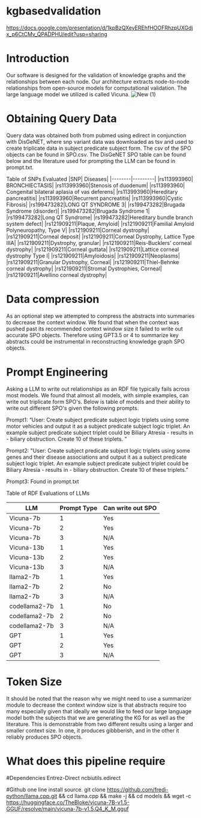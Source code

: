 # kgbasedvalidation
https://docs.google.com/presentation/d/1kpBzQXeyEREhfHOOFRhzpUXGdjx_p6CtCMv_QPADPHU/edit?usp=sharing

# Introduction
Our software is designed for the validation of knowledge graphs and the relationships between each node.
Our architecture extracts node-to-node relationships from open-source models for computational validation. 
The large language model we utilized is called Vicuna.
![New (1)](https://github.com/collaborativebioinformatics/kgbasedvalidation/assets/71843044/31a2cce0-d0d6-4d9f-a319-4c6ebf0bac01)
 
# Obtaining Query Data
Query data was obtained both from pubmed using edirect in conjunction with DisGeNET, where snp variant data was downloaded as tsv and used to
create triplicate data in subject predicate subject form. The csv of the SPO objects can be found in SPO.csv. The DisGeNET SPO table can be found 
below and the literature used for prompting the LLM can be found in prompt.txt. 


Table of SNPs Evaluated
|SNP| Diseases|
|--------|---------|
|rs113993960| BRONCHIECTASIS|
|rs113993960|Stenosis of duodenum|
|rs113993960| Congenital bilateral aplasia of vas deferens|
|rs113993960|Hereditary pancreatitis|
|rs113993960|Recurrent pancreatitis|
|rs113993960|Cystic Fibrosis|
|rs199473282|LONG QT SYNDROME 3|
|rs199473282|Brugada Syndrome (disorder)|
|rs199473282|Brugada Syndrome 1|
|rs199473282|Long QT Syndrome|
|rs199473282|Hereditary bundle branch system defect|
|rs121909211|Plaque, Amyloid|
|rs121909211|Familial Amyloid Polyneuropathy, Type V|
|rs121909211|Corneal dystrophy|
|rs121909211|Corneal deposit|
|rs121909211|Corneal Dystrophy, Lattice Type IIIA|
|rs121909211|Dystrophy, granular|
|rs121909211|Reis-Bucklers' corneal dystrophy|
|rs121909211|Corneal guttata|
|rs121909211|Lattice corneal dystrophy Type I|
|rs121909211|Amyloidosis|
|rs121909211|Neoplasms|
|rs121909211|Granular Dystrophy, Corneal|
|rs121909211|Thiel-Behnke corneal dystrophy|
|rs121909211|Stromal Dystrophies, Corneal|
|rs121909211|Avellino corneal dystrophy|


# Data compression
As an optional step we attempted to compress the abstracts into summaries to decrease the context window. We found that when the context was pushed past
its recommended context window size it failed to write out accurate SPO objects. Therefore using GPT3.5 or 4 to summarize key abstracts could be 
instrumental in reconstructing knowledge graph SPO objects.


# Prompt Engineering

Asking a LLM to write out relationships as an RDF file typically fails across most models. We found that almost all models, with simple examples,
can write out triplicate form SPO's. Below is table of models and their ability to write out different SPO's given the following prompts.

Prompt1: “User: Create subject predicate subject logic triplets using some motor vehicles and output it as a subject predicate subject logic triplet. An example subject predicate subject triplet could be Biliary Atresia - results in - biliary obstruction. Create 10 of these triplets. "


Prompt2: "User: Create subject predicate subject logic triplets using some genes and their disease associations and output it as a subject predicate subject logic triplet. An example subject predicate subject triplet could be Biliary Atresia - results in - biliary obstruction. Create 10 of these triplets.”

Prompt3: Found in prompt.txt

Table of RDF Evaluations of LLMs

|LLM|Prompt Type| Can write out SPO |
|-------|--------|----------|
|Vicuna-7b| 1 | Yes |
|Vicuna-7b| 2 | Yes |
|Vicuna-7b| 3 | N/A |
|Vicuna-13b| 1 | Yes |
|Vicuna-13b| 2 | Yes |
|Vicuna-13b| 3 | N/A |
|llama2-7b| 1 | Yes |
|llama2-7b| 2 | No |
|llama2-7b| 3 | N/A |
|codellama2-7b| 1 | No |
|codellama2-7b| 2 | No |
|codellama2-7b| 3 | N/A |
|GPT| 1 | Yes|
|GPT| 2 | Yes|
|GPT| 3 | N/A|



 
# Token Size

It should be noted that the reason why we might need to use a summarizer module to decrease the context window size is that abstracts require too many
especially given that ideally we would like to feed our large language model both the subjects that we are generating the KG for as well as the 
literature. This is demonstrable from two different results using a larger and smaller context size. In one, it produces gibbberish, and in the other 
it reliably produces SPO objects. 


# What does this pipeline require

#Dependencies
Entrez-Direct
ncbiutils.edirect





#Github one line install source.
git clone https://github.com/fredi-python/llama.cpp.git && cd llama.cpp && make -j && cd models && wget -c https://huggingface.co/TheBloke/vicuna-7B-v1.5-GGUF/resolve/main/vicuna-7b-v1.5.Q4_K_M.gguf
